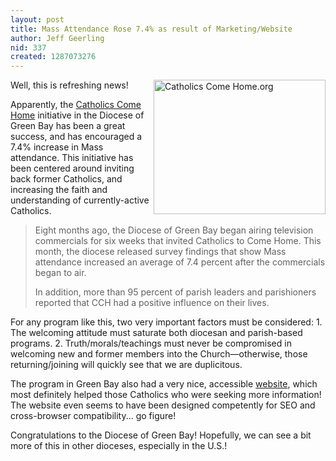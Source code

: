 ```yaml
---
layout: post
title: Mass Attendance Rose 7.4% as result of Marketing/Website
author: Jeff Geerling
nid: 337
created: 1287073276
---
```

<p><a href="http://www.catholicscomehome.org/"><img alt="Catholics Come Home.org" src="http://www.opensourcecatholic.com/sites/opensourcecatholic.com/files/user-uploads/oscatholic/CatholicComeHomeLogoweb.jpg" style="border-top-width: 0px; border-right-width: 0px; border-bottom-width: 0px; border-left-width: 0px; border-top-style: solid; border-right-style: solid; border-bottom-style: solid; border-left-style: solid; float: right; width: 275px; height: 215px; " title="" /></a>Well, this is refreshing news!</p>
<p>Apparently, the <a href="http://www.catholicscomehome.org/">Catholics Come Home</a> initiative in the Diocese of Green Bay has been a great success, and has encouraged a 7.4% increase in Mass attendance. This initiative has been centered around inviting back former Catholics, and increasing the faith and understanding of currently-active Catholics.</p>
<blockquote>
<p>Eight months ago, the Diocese of Green Bay began airing television commercials for six weeks that invited Catholics to Come Home. This month, the diocese released survey findings that show Mass attendance increased an average of 7.4 percent after the commercials began to air.</p>
<p>In addition, more than 95 percent of parish leaders and parishioners reported that CCH had a positive influence on their lives.</p>
</blockquote>
<p>For any program like this, two very important factors must be considered: 1. The welcoming attitude must saturate both diocesan and parish-based programs. 2. Truth/morals/teachings must never be compromised in welcoming new and former members into the Church&mdash;otherwise, those returning/joining will quickly see that we are duplicitous.</p>
<p>The program in Green Bay also had a very nice, accessible <a href="http://www.catholicscomehome.org/">website</a>, which most definitely helped those Catholics who were seeking more information! The website even seems to have been designed competently for SEO and cross-browser compatibility... go figure!</p>
<p>Congratulations to the Diocese of Green Bay! Hopefully, we can see a bit more of this in other dioceses, especially in the U.S.!</p>
